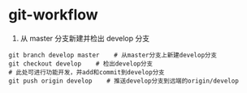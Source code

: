 # git-workflow

1. 从 master 分支新建并检出 develop 分支
```
git branch develop master    # 从master分支上新建develop分支
git checkout develop    # 检出develop分支
# 此处可进行功能开发，并add和commit到develop分支
git push origin develop    # 推送develop分支到远端的origin/develop
```
